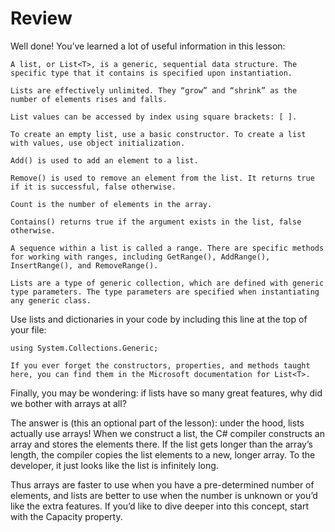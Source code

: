 # Review

Well done! You’ve learned a lot of useful information in this lesson:

    A list, or List<T>, is a generic, sequential data structure. The specific type that it contains is specified upon instantiation.

    Lists are effectively unlimited. They “grow” and “shrink” as the number of elements rises and falls.

    List values can be accessed by index using square brackets: [ ].

    To create an empty list, use a basic constructor. To create a list with values, use object initialization.

    Add() is used to add an element to a list.

    Remove() is used to remove an element from the list. It returns true if it is successful, false otherwise.

    Count is the number of elements in the array.

    Contains() returns true if the argument exists in the list, false otherwise.

    A sequence within a list is called a range. There are specific methods for working with ranges, including GetRange(), AddRange(), InsertRange(), and RemoveRange().

    Lists are a type of generic collection, which are defined with generic type parameters. The type parameters are specified when instantiating any generic class.

Use lists and dictionaries in your code by including this line at the top of your file:

    using System.Collections.Generic;

    If you ever forget the constructors, properties, and methods taught here, you can find them in the Microsoft documentation for List<T>.

Finally, you may be wondering: if lists have so many great features, why did we bother with arrays at all?

The answer is (this an optional part of the lesson): under the hood, lists actually use arrays! When we construct a list, the C# compiler constructs an array and stores the elements there. If the list gets longer than the array’s length, the compiler copies the list elements to a new, longer array. To the developer, it just looks like the list is infinitely long.

Thus arrays are faster to use when you have a pre-determined number of elements, and lists are better to use when the number is unknown or you’d like the extra features. If you’d like to dive deeper into this concept, start with the Capacity property.
